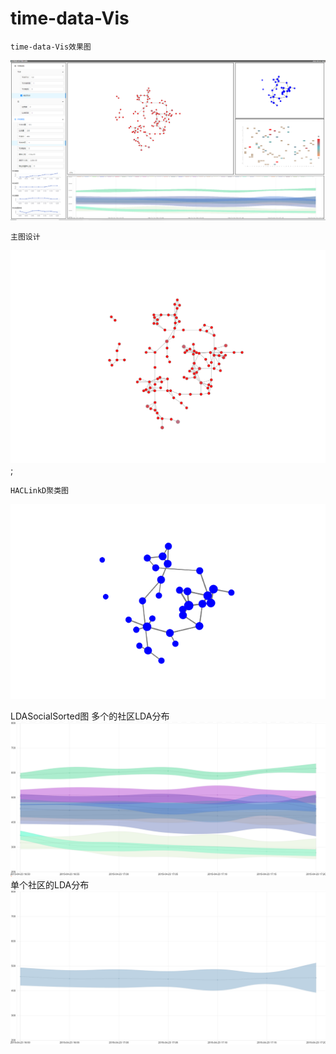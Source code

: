 # time-data-Vis
    time-data-Vis效果图
![Image text](https://github.com/ZhangLangZhong/time_data_vis/blob/master/src/assets/image/1.PNG)

    主图设计

![Image text](https://github.com/ZhangLangZhong/time_data_vis/blob/master/src/assets/image/2.PNG);


    HACLinkD聚类图
![Image text](https://github.com/ZhangLangZhong/time_data_vis/blob/master/src/assets/image/3.PNG)


LDASocialSorted图
    多个的社区LDA分布
![Image text](https://github.com/ZhangLangZhong/time_data_vis/blob/master/src/assets/image/7.PNG)
    单个社区的LDA分布
![Image text](https://github.com/ZhangLangZhong/time_data_vis/blob/master/src/assets/image/8.PNG)